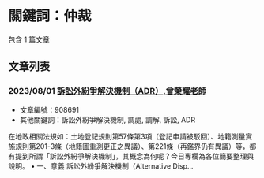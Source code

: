 # 關鍵詞：仲裁

包含 1 篇文章

## 文章列表

### 2023/08/01 [訴訟外紛爭解決機制（ADR）,曾榮耀老師](../../articles/908691_%E8%A8%B4%E8%A8%9F%E5%A4%96%E7%B4%9B%E7%88%AD%E8%A7%A3%E6%B1%BA%E6%A9%9F%E5%88%B6%EF%BC%88ADR%EF%BC%89%2C%E6%9B%BE%E6%A6%AE%E8%80%80%E8%80%81%E5%B8%AB.md)
- 文章編號：908691
- 其他關鍵詞：訴訟外紛爭解決機制, 調處, 調解, 訴訟, ADR

在地政相關法規如：土地登記規則第57條第3項（登記申請被駁回）、地籍測量實施規則第201-3條（地籍圖重測更正之異議）、第221條（再鑑界仍有異議）等，都有提到所謂「訴訟外紛爭解決機制」，其概念為何呢？今日專欄為各位簡要整理與說明。 • 一、意義 訴訟外紛爭解決機制（Alternative Disp...

